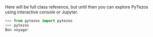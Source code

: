 Here will be full class reference, but until then you can explore PyTezos using interactive console or Jupyter.
```python
>>> from pytezos import pytezos
>>> pytezos
Bon voyage!
```